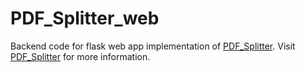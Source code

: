 # PDF_Splitter_web

Backend code for flask web app implementation of [PDF_Splitter](https://github.com/mariowr2/PDF_Splitter).
Visit [PDF_Splitter](https://github.com/mariowr2/PDF_Splitter) for more information.

